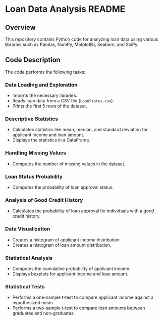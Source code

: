 # Loan Data Analysis README

## Overview

This repository contains Python code for analyzing loan data using various libraries such as Pandas, NumPy, Matplotlib, Seaborn, and SciPy.

## Code Description

The code performs the following tasks:

### Data Loading and Exploration

- Imports the necessary libraries.
- Reads loan data from a CSV file (`LoanStatus.csv`).
- Prints the first 5 rows of the dataset.

### Descriptive Statistics

- Calculates statistics like mean, median, and standard deviation for applicant income and loan amount.
- Displays the statistics in a DataFrame.

### Handling Missing Values

- Computes the number of missing values in the dataset.

### Loan Status Probability

- Computes the probability of loan approval status.

### Analysis of Good Credit History

- Calculates the probability of loan approval for individuals with a good credit history.

### Data Visualization

- Creates a histogram of applicant income distribution.
- Creates a histogram of loan amount distribution.

### Statistical Analysis

- Computes the cumulative probability of applicant income.
- Displays boxplots for applicant income and loan amount.

### Statistical Tests

- Performs a one-sample t-test to compare applicant income against a hypothesized mean.
- Performs a two-sample t-test to compare loan amounts between graduates and non-graduates.
